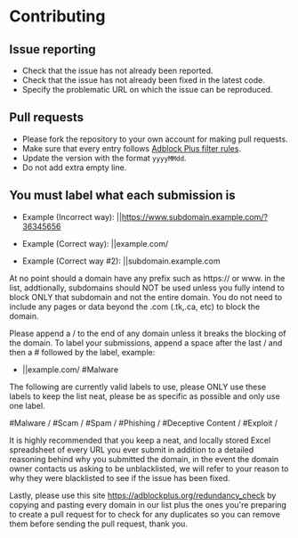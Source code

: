 # Contributing

## Issue reporting

- Check that the issue has not already been reported.
- Check that the issue has not already been fixed in the latest code.
- Specify the problematic URL on which the issue can be reproduced.

## Pull requests

- Please fork the repository to your own account for making pull requests.
- Make sure that every entry follows [Adblock Plus filter rules](https://adblockplus.org/en/filters).
- Update the version with the format `yyyyMMdd`.
- Do not add extra empty line.
## You must label what each submission is

- Example (Incorrect way):
||https://www.subdomain.example.com/?36345656

- Example (Correct way):
||example.com/

- Example (Correct way #2):
||subdomain.example.com

At no point should a domain have any prefix such as https:// or www. in the list, addtionally, subdomains should NOT be used unless you fully intend to block ONLY that subdomain and not the entire domain. You do not need to include any pages or data beyond the .com (.tk,.ca, etc) to block the domain.

Please append a / to the end of any domain unless it breaks the blocking of the domain. To label your submissions, append a space after the last / and then a # followed by the label, example:

- ||example.com/ #Malware

The following are currently valid labels to use, please ONLY use these labels to keep the list neat, please be as specific as possible and only use one label.

#Malware /
#Scam /
#Spam /
#Phishing /
#Deceptive Content /
#Exploit /

It is highly recommended that you keep a neat, and locally stored Excel spreadsheet of every URL you ever submit in addition to a detailed reasoning behind why you submitted the domain, in the event the domain owner contacts us asking to be unblacklisted, we will refer to your reason to why they were blacklisted to see if the issue has been fixed.

Lastly, please use this site https://adblockplus.org/redundancy_check by copying and pasting every domain in our list plus the ones you're preparing to create a pull request for to check for any duplicates so you can remove them before sending the pull request, thank you.
